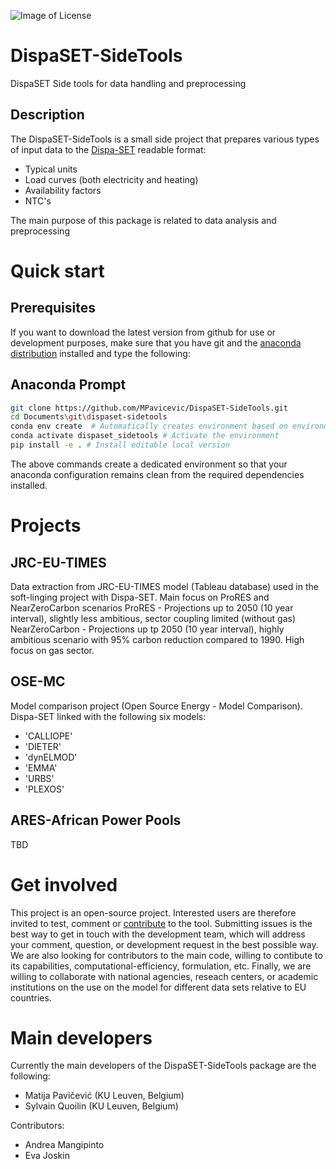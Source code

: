 ![Image of License](https://img.shields.io/badge/license-EUPL%20v1.2-blue)

DispaSET-SideTools
==================
DispaSET Side tools for data handling and preprocessing

Description
-----------
The DispaSET-SideTools is a small side project that prepares various types of input data to the [Dispa-SET](http://www.dispaset.eu/en/latest/index.html) readable format:

- Typical units
- Load curves (both electricity and heating)
- Availability factors
- NTC's

The main purpose of this package is related to data analysis and preprocessing  

Quick start
===========

Prerequisites
-------------
If you want to download the latest version from github for use or development purposes, make sure that you have git and the [anaconda distribution](https://www.anaconda.com/distribution/) installed and type the following:

Anaconda Prompt
---------------
```bash
git clone https://github.com/MPavicevic/DispaSET-SideTools.git
cd Documents\git\dispaset-sidetools
conda env create  # Automatically creates environment based on environment.yml
conda activate dispaset_sidetools # Activate the environment
pip install -e . # Install editable local version
```

The above commands create a dedicated environment so that your anaconda configuration remains clean from the required dependencies installed.

Projects
========
JRC-EU-TIMES
------------
Data extraction from JRC-EU-TIMES model (Tableau database) used in the soft-linging project with Dispa-SET. Main focus on ProRES and NearZeroCarbon scenarios
ProRES - Projections up to 2050 (10 year interval), slightly less ambitious, sector coupling limited (without gas)
NearZeroCarbon - Projections up tp 2050 (10 year interval), highly ambitious scenario with 95% carbon reduction compared to 1990. High focus on gas sector.

OSE-MC
------
Model comparison project (Open Source Energy - Model Comparison). Dispa-SET linked with the following six models:
- 'CALLIOPE'
- 'DIETER'                      
- 'dynELMOD'
- 'EMMA'
- 'URBS'
- 'PLEXOS'

ARES-African Power Pools
------------------------
TBD

Get involved
============
This project is an open-source project. Interested users are therefore invited to test, comment or [contribute](CONTRIBUTING.md) to the tool. Submitting issues is the best way to get in touch with the development team, which will address your comment, question, or development request in the best possible way. We are also looking for contributors to the main code, willing to contibute to its capabilities, computational-efficiency, formulation, etc. Finally, we are willing to collaborate with national agencies, reseach centers, or academic institutions on the use on the model for different data sets relative to EU countries.

Main developers
===============
Currently the main developers of the DispaSET-SideTools package are the following:

- Matija Pavičević  (KU Leuven, Belgium)
- Sylvain Quoilin (KU Leuven, Belgium)

Contributors:

- Andrea Mangipinto
- Eva Joskin